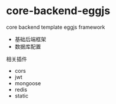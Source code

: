 # core-backend-eggjs

core backend template eggjs framework

- 基础后端框架
- 数据库配置

相关插件

- cors
- jwt
- mongoose
- redis
- static
